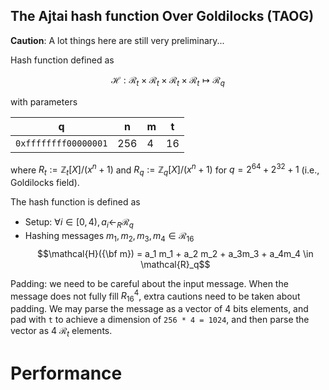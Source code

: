 The Ajtai hash function Over Goldilocks (TAOG)
---
__Caution__: A lot things here are still very preliminary...


Hash function defined as

$$\mathcal{H}: \mathcal{R}_{t}\times\mathcal{R}_{t}\times\mathcal{R}_{t}\times\mathcal{R}_{t}\mapsto \mathcal{R}_q$$

with parameters 

| q | n | m | t |
|:-----:|--------|--------|--------|
|`0xffffffff00000001` | 256 | 4 | 16 | 


where 
${R}_{t}:= \mathbb{Z}_{t}[X]/(x^{n} + 1)$ and ${R}_{q}:= \mathbb{Z}_{q}[X]/(x^{n} + 1)$ for $q = 2^{64} + 2^{32} + 1$ (i.e., Goldilocks field).

The hash function is defined as

- Setup: $\forall i \in [0,4), a_i \gets_R \mathcal{R}_q$ 
- Hashing messages $m_1, m_2, m_3, m_4\in\mathcal{R}_{16}$
$$\mathcal{H}({\bf m}) = a_1 m_1 + a_2 m_2 + a_3m_3 + a_4m_4 \in \mathcal{R}_q$$


Padding: we need to be careful about the input message. When the message does not fully fill ${R}_{16}^4$, extra cautions need to be taken about padding. We may parse the message as a vector of 4 bits elements, and pad with `t` to achieve a dimension of `256 * 4 = 1024`, and then parse the vector as 4 $\mathcal{R}_t$ elements.

# Performance